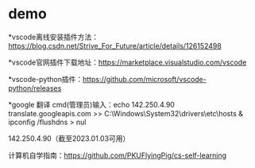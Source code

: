 # demo
*vscode离线安装插件方法：https://blog.csdn.net/Strive_For_Future/article/details/126152498

*vscode官网插件下载地址：https://marketplace.visualstudio.com/vscode

*vscode-python插件：https://github.com/microsoft/vscode-python/releases

*google 翻译 cmd(管理员)输入：echo 142.250.4.90 translate.googleapis.com >> C:\Windows\System32\drivers\etc\hosts & ipconfig /flushdns > nul

142.250.4.90（截至2023.01.03可用） 

计算机自学指南：https://github.com/PKUFlyingPig/cs-self-learning
